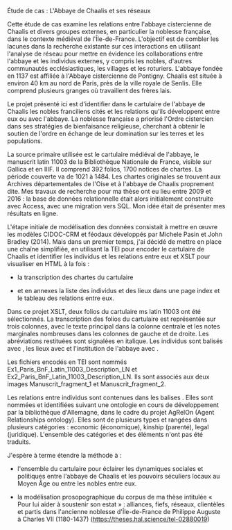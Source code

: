 Étude de cas : 
L'Abbaye de Chaalis et ses réseaux

Cette étude de cas examine les relations entre l'abbaye cistercienne de Chaalis et divers groupes externes, en particulier la noblesse française, dans le contexte médiéval de l'Île-de-France. L'objectif est de combler les lacunes dans la recherche existante sur ces interactions en utilisant l'analyse de réseau pour mettre en évidence les collaborations entre l'abbaye et les individus externes, y compris les nobles, d'autres communautés ecclésiastiques, les villages et les roturiers. L'abbaye fondée en 1137 est affiliée à l'Abbaye cistercienne de Pontigny. Chaalis est située à environ 40 km au nord de Paris, près de la ville royale de Senlis. Elle comprend plusieurs granges où travaillent des frères lais.

Le projet présenté ici est d'identifier dans le cartulaire de l'abbaye de Chaalis les nobles franciliens cités et les relations qu'ils développent entre eux ou avec l'abbaye. La noblesse française a priorisé l'Ordre cistercien dans ses stratégies de bienfaisance religieuse, cherchant à obtenir le soutien de l'ordre en échange de leur domination sur les terres et les populations.

La source primaire utilisée est le cartulaire médiéval de l'abbaye, le manuscrit latin 11003 de la Bibliothèque Nationale de France, visible sur Gallica et en IIIF. Il comprend 392 folios, 1700 notices de chartes. La période couverte va de 1021 à 1484. Les chartes originales se trouvent aux Archives départementales de l'Oise et à l'abbaye de Chaalis proprement dite. Mes travaux de recherche pour ma thèse ont eu lieu entre 2009 et 2016 : la base de données relationnelle était alors initialement construite avec Access, avec une migration vers SQL. Mon idée était de présenter mes résultats en ligne.

L'étape initiale de modélisation des données consistait à mettre en œuvre les modèles CIDOC-CRM et féodaux développés par Michele Pasin et John Bradley (2014). Mais dans un premier temps, j'ai décidé de mettre en place une chaîne simplifiée, en utilisant la TEI pour encoder le cartulaire de Chaalis et identifier les individus et les relations entre eux et XSLT pour visualiser en HTML à la fois :

- la transcription des chartes du cartulaire

- et en annexes la liste des individus et des lieux dans une page index et le tableau des relations entre eux.

Dans ce projet XSLT, deux folios du cartulaire ms latin 11003 ont été sélectionnés. La transcription des folios du cartulaire est représentée sur trois colonnes, avec le texte principal dans la colonne centrale et les notes marginales nombreuses dans les colonnes de gauche et de droite. Les abréviations restituées sont signalées en italique. Les individus sont balisés avec <persName>, les lieux avec <place> et l'institution de l'abbaye avec <org>.

Les fichiers encodés en TEI sont nommés Ex1_Paris_BnF_Latin_11003_Description_LN et Ex2_Paris_BnF_Latin_11003_Description_LN. Ils sont associés aux deux images Manuscrit_fragment_1 et Manuscrit_fragment_2.

Les relations entre individus sont contenues dans les balises <relation>. Elles sont nommées et identifiées suivant une ontologie en cours de développement par la bibliothèque d'Allemagne, dans le cadre du projet AgRelOn (Agent Relationships ontology). Elles sont de plusieurs types et rangées dans plusieurs catégories : economic (économique), kinship (parenté), legal (juridique). L'ensemble des catégories et des éléments n'ont pas été traduits.

J'espère à terme étendre la méthode à :

- l'ensemble du cartulaire pour éclairer les dynamiques sociales et politiques entre l'abbaye de Chaalis et les pouvoirs séculiers locaux au Moyen Âge ou entre les nobles entre eux.

- la modélisation prosopographique du corpus de ma thèse intitulée « Pour lui aider à soustenir son estat » : alliances, fiefs, réseaux, clientèles et partis dans l'ancienne noblesse d'Île-de-France de Philippe Auguste à Charles VII (1180-1437) (https://theses.hal.science/tel-02880019)

